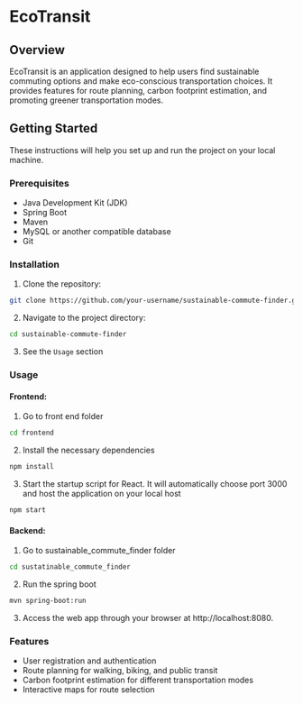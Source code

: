 # EcoTransit

## Overview
EcoTransit is an application designed to help users find sustainable commuting options and make eco-conscious transportation choices. It provides features for route planning, carbon footprint estimation, and promoting greener transportation modes.

## Getting Started
These instructions will help you set up and run the project on your local machine.

### Prerequisites
- Java Development Kit (JDK)
- Spring Boot
- Maven
- MySQL or another compatible database
- Git

### Installation
1. Clone the repository:

```bash
git clone https://github.com/your-username/sustainable-commute-finder.git
```

2. Navigate to the project directory:
```bash
cd sustainable-commute-finder
```

3. See the `Usage` section

### Usage

#### Frontend:
1. Go to front end folder
```bash
cd frontend
```

2. Install the necessary dependencies
```bash
npm install
```

3. Start the startup script for React. It will automatically choose port 3000 and host the application on your local host
```bash
npm start
```

#### Backend:
1. Go to sustainable_commute_finder folder
```bash
cd sustatinable_commute_finder
```
2. Run the spring boot
```bash
mvn spring-boot:run
```

3. Access the web app through your browser at http://localhost:8080.


### Features
- User registration and authentication
- Route planning for walking, biking, and public transit
- Carbon footprint estimation for different transportation modes
- Interactive maps for route selection

